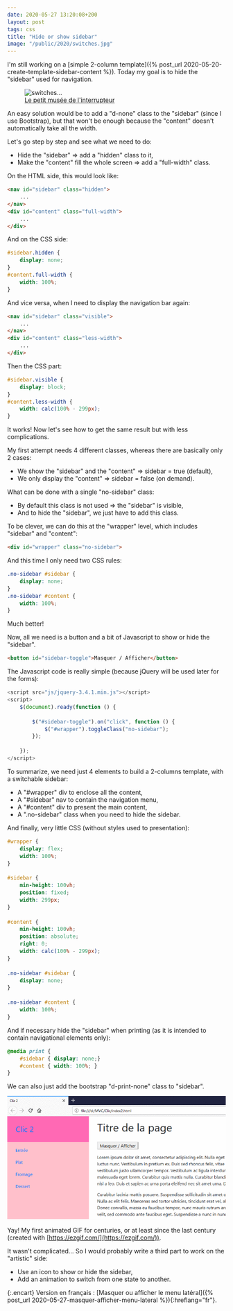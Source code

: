 ```yaml
---
date: 2020-05-27 13:20:08+200
layout: post
tags: css
title: "Hide or show sidebar"
image: "/public/2020/switches.jpg"
---
```


I'm still working on a [simple 2-column template]({% post_url 2020-05-20-create-template-sidebar-content %}). Today my goal is to hide the "sidebar" used for navigation.

<figure>
  <img src="{{ page.image }}" alt="switches..." />
  <figcaption>
    <a href="https://www.heure-industrielle.com/petit-musee-de-l-interrupteur/">Le petit musée de l'interrupteur</a>
  </figcaption>
</figure>

An easy solution would be to add a "d-none" class to the "sidebar" (since I use Bootstrap), but that won't be enough because the "content" doesn't automatically take all the width.

Let's go step by step and see what we need to do:

* Hide the "sidebar" => add a "hidden" class to it,
* Make the "content" fill the whole screen => add a "full-width" class.

On the HTML side, this would look like:

```html
<nav id="sidebar" class="hidden">
    ...
</nav>
<div id="content" class="full-width">
    ...
</div>
```

And on the CSS side:

```css
#sidebar.hidden {
    display: none;
}
#content.full-width {
    width: 100%;
}
```

And vice versa, when I need to display the navigation bar again:

```html
<nav id="sidebar" class="visible">
    ...
</nav>
<div id="content" class="less-width">
    ...
</div>
```

Then the CSS part:

```css
#sidebar.visible {
    display: block;
}
#content.less-width {
    width: calc(100% - 299px);
}
```

It works! Now let's see how to get the same result but with less complications.

My first attempt needs 4 different classes, whereas there are basically only 2 cases:

* We show the "sidebar" and the "content" => sidebar = true (default),
* We only display the "content" => sidebar = false (on demand).

What can be done with a single "no-sidebar" class:

* By default this class is not used => the "sidebar" is visible,
* And to hide the "sidebar", we just have to add this class.

To be clever, we can do this at the "wrapper" level, which includes "sidebar" and "content":

```html
<div id="wrapper" class="no-sidebar">
```

And this time I only need two CSS rules:

```css
.no-sidebar #sidebar {
    display: none;
}
.no-sidebar #content {
    width: 100%;
}
```

Much better!

Now, all we need is a button and a bit of Javascript to show or hide the "sidebar".

```html
<button id="sidebar-toggle">Masquer / Afficher</button>
```

The Javascript code is really simple (because jQuery will be used later for the forms):

```javascript
<script src="js/jquery-3.4.1.min.js"></script>
<script>
    $(document).ready(function () {

        $("#sidebar-toggle").on("click", function () {
            $("#wrapper").toggleClass("no-sidebar");
        });

    });
</script>
```
To summarize, we need just 4 elements to build a 2-columns template, with a switchable sidebar:

* A "#wrapper" div to enclose all the content,
* A "#sidebar" nav to contain the navigation menu,
* A "#content" div to present the main content,
* A ".no-sidebar" class when you need to hide the sidebar.

And finally, very little CSS (without styles used to presentation):

```css
#wrapper {
    display: flex;
    width: 100%;
}

#sidebar {
    min-height: 100vh;
    position: fixed;
    width: 299px;
}

#content {
    min-height: 100vh;
    position: absolute;
    right: 0;
    width: calc(100% - 299px);
}

.no-sidebar #sidebar {
    display: none;
}

.no-sidebar #content {
    width: 100%;
}
```

And if necessary hide the "sidebar" when printing (as it is intended to contain navigational elements only):

```css
@media print {
    #sidebar { display: none;}
    #content { width: 100%; }
}
```

We can also just add the bootstrap "d-print-none" class to "sidebar".

![](/public/2020/clic2.gif)

Yay! My first animated GIF for centuries, or at least since the last century (created with [https://ezgif.com/](https://ezgif.com/)).

It wasn't complicated... So I would probably write a third part to work on the "artistic" side:

* Use an icon to show or hide the sidebar,
* Add an animation to switch from one state to another.

{:.encart}
Version en français : [Masquer ou afficher le menu latéral]({% post_url 2020-05-27-masquer-afficher-menu-lateral %}){:hreflang="fr"}.
